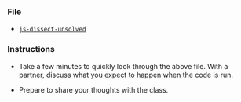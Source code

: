 ### File

* [`js-dissect-unsolved`](Unsolved/js-dissect-unsolved.js)

### Instructions

* Take a few minutes to quickly look through the above file. With a partner, discuss what you expect to happen when the code is run.

* Prepare to share your thoughts with the class.
